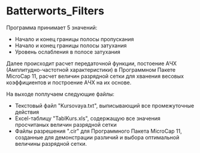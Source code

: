 # Batterworts_Filters
Программа принимает 5 значений:
*  Начало и конец границы полосы пропускания
*  Начало и конец границы полосы затухания
*  Уровень ослабления в полосе затухания

Далее происходит расчет передаточной функции, постоение АЧХ (Амплитудно-частотной характеристики) в Программном Пакете MicroCap 11, расчет величин разрядной сетки для хванения весовых коэффициентов и построение АЧХ на их основе.

На выходе поплучаем следующие файлы:
  * Текстовый файл "Kursovaya.txt", выписывающий все промежуточные действия
  * Excel-таблицу "TablKurs.xls", содержащую все значения просчитаных величин разрядной сетки
  * Файлы разрешения ".cir" для Программного Пакета MicroCap 11, созданные для демонстрации различий и выбора оптимальной величины разрядной сетки.
